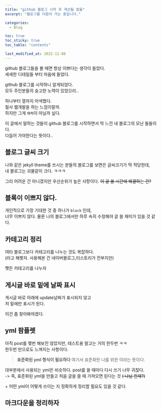 ```yaml
---
title: "github 블로그 시작 후 개선될 점들"
excerpt: "블로그를 다듬어 가는 중입니다."

categories:
  - Blog

toc: true
toc_sticky: true
toc_table: "contents"

last_modified_at: 2022-11-08
---
```


github 블로그들을 볼 때면 항상 이쁘다는 생각이 들었다.  
세세한 디테일들 부터 마음에 들었다.

github 블로그를 시작하니 알게되었다.  
모두 주인분들의 숭고한 노력이 있었으리..

하나부터 열까지 어색했다.  
필사 웹개발을 하는 느낌이랄까.  
하지만 그게 `매력`이 아닐까 싶다.

이 글에서 말하는 것들이 github 블로그를 시작하면서 막 느낀 내 블로그의 모난 돌들이다.  
다듬어 가야한다는 뜻이다..

## 블로그 글씨 크기

나와 같은 jekyll theme를 쓰시는 분들의 블로그를 보면은 글씨크기가 딱 적당한데,  
내 블로그는 괴물같이 크다. ㅋㅋㅋ

그리 어려운 건 아니겠지만 우선순위가 높은 사항이다.
~~이 글 쓸 시간에 해결하는 건?~~

## 블록이 이쁘지 않다.

개인적으로 가장 기대한 것 중 하나가 `block` 인데,  
너무 이쁘지 않다. 물론 나의 블로그에서만
하루 속히 수정해야 글 쓸 재미가 있을 것 같다.

## 카테고리 정리

여타 블로그보다 카테고리를 나누는 것도 복잡하다.  
(라고 해봣자. 사용해본 건 네이버블로그,티스토리가 전부지만)

쨋든 카테고리를 나누자

## 게시글 바로 밑에 날짜 표시

게시글 바로 아래에 update날짜가 표시되지 않고  
저 밑에만 표시가 된다.

이건 좀 찾아봐야겠다.

## yml 팜플렛

아직 post를 몇번 해보진 않았지만, 테스트용 말고는 거의 한두번 ㅋㅋ  
한두번 만으로도 느껴지는 사항이다.

> **표준화된 yml 형식이 필요하다**
> 여기서 표준화란 나를 위한 이라는 뜻이다.

대부분에서 사용되는 yml은 비슷하다. post를 쓸 때마다 다시 쓰기 너무 귀찮다.  
-> 즉, 표준화된 yml을 만들고 처음 글을 쓸 때 가져오면 된다는 것 ~~( 나님 천재?)~~

\+ 어떤 yml이 어떻게 쓰이는 지 정확하게 정리할 필요도 있을 것 같다.

## 마크다운을 정리하자
